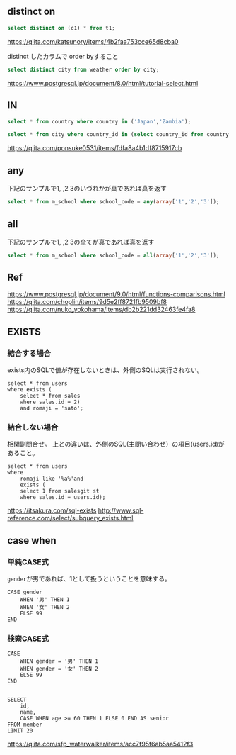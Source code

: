 
## distinct on
```sql
select distinct on (c1) * from t1;
```

https://qiita.com/katsunory/items/4b2faa753cce65d8cba0


distinct したカラムで order byすること

```sql
select distinct city from weather order by city;
```


https://www.postgresql.jp/document/8.0/html/tutorial-select.html

## IN
```sql
select * from country where country in ('Japan','Zambia');
```

```sql
select * from city where country_id in (select country_id from country where country in ('Japan','Zambia'));
```

https://qiita.com/ponsuke0531/items/fdfa8a4b1df8715917cb



## any
下記のサンプルで1, ,2 3のいづれかが真であれば真を返す

```sql
select * from m_school where school_code = any(array['1','2','3']);
```

## all
下記のサンプルで1, ,2 3の全てが真であれば真を返す

```sql
select * from m_school where school_code = all(array['1','2','3']);
```

## Ref
https://www.postgresql.jp/document/9.0/html/functions-comparisons.html
https://qiita.com/choplin/items/9d5e2ff8721fb9509bf8
https://qiita.com/nuko_yokohama/items/db2b221dd32463fe4fa8


## EXISTS
### 結合する場合
exists内のSQLで値が存在しないときは、外側のSQLは実行されない。


```
select * from users
where exists (
	select * from sales
	where sales.id = 2)
	and romaji = 'sato';
```


### 結合しない場合
相関副問合せ。
上との違いは、外側のSQL(主問い合わせ）の項目(users.id)があること。

```
select * from users
where 
    romaji like '%a%'and
    exists (
	select 1 from salesgit st
	where sales.id = users.id);
```

https://itsakura.com/sql-exists
http://www.sql-reference.com/select/subquery_exists.html


## case when
### 単純CASE式
`gender`が男であれば、1として扱うということを意味する。

```
CASE gender
    WHEN '男' THEN 1
    WHEN '女' THEN 2
    ELSE 99
END
```

### 検索CASE式
```
CASE
    WHEN gender = '男' THEN 1
    WHEN gender = '女' THEN 2
    ELSE 99
END


SELECT
    id,
    name,
    CASE WHEN age >= 60 THEN 1 ELSE 0 END AS senior
FROM member
LIMIT 20
```
https://qiita.com/sfp_waterwalker/items/acc7f95f6ab5aa5412f3


